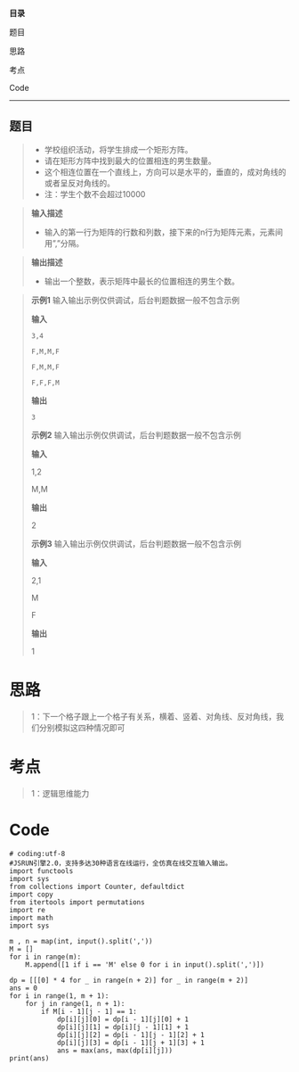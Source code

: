 **目录**

题目

思路

考点

Code

* * *

## 题目

>   * 学校组织活动，将学生排成一个矩形方阵。
>   * 请在矩形方阵中找到最大的位置相连的男生数量。
>   * 这个相连位置在一个直线上，方向可以是水平的，垂直的，成对角线的或者呈反对角线的。
>   * 注：学生个数不会超过10000
>

>
> **输入描述**
>
>   * 输入的第一行为矩阵的行数和列数，接下来的n行为矩阵元素，元素间用”,”分隔。
>

>
> **输出描述**
>
>   * 输出一个整数，表示矩阵中最长的位置相连的男生个数。
>

>
> **示例1** 输入输出示例仅供调试，后台判题数据一般不包含示例
>
> **输入**
>
> `3,4`
>
> `F,M,M,F`
>
> `F,M,M,F`
>
> `F,F,F,M`
>
> **输出**
>
> `3`
>
> **示例2** 输入输出示例仅供调试，后台判题数据一般不包含示例
>
> **输入**
>
> 1,2
>
> M,M
>
> **输出**
>
> 2
>
> **示例3** 输入输出示例仅供调试，后台判题数据一般不包含示例
>
> **输入**
>
> 2,1
>
> M
>
> F
>
> **输出**
>
> 1

# 思路

> 1：下一个格子跟上一个格子有关系，横着、竖着、对角线、反对角线，我们分别模拟这四种情况即可

# 考点

> 1：逻辑思维能力

# Code

    
    
    # coding:utf-8
    #JSRUN引擎2.0，支持多达30种语言在线运行，全仿真在线交互输入输出。 
    import functools
    import sys
    from collections import Counter, defaultdict
    import copy
    from itertools import permutations
    import re
    import math
    import sys
    
    m , n = map(int, input().split(','))
    M = []
    for i in range(m):
        M.append([1 if i == 'M' else 0 for i in input().split(',')])
        
    dp = [[[0] * 4 for _ in range(n + 2)] for _ in range(m + 2)]
    ans = 0
    for i in range(1, m + 1):
        for j in range(1, n + 1):
            if M[i - 1][j - 1] == 1:
                dp[i][j][0] = dp[i - 1][j][0] + 1
                dp[i][j][1] = dp[i][j - 1][1] + 1
                dp[i][j][2] = dp[i - 1][j - 1][2] + 1
                dp[i][j][3] = dp[i - 1][j + 1][3] + 1
                ans = max(ans, max(dp[i][j]))
    print(ans)

